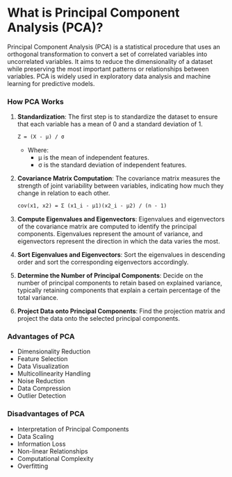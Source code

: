 

# What is Principal Component Analysis (PCA)?

Principal Component Analysis (PCA) is a statistical procedure that uses an orthogonal transformation to convert a set of correlated variables into uncorrelated variables. It aims to reduce the dimensionality of a dataset while preserving the most important patterns or relationships between variables. PCA is widely used in exploratory data analysis and machine learning for predictive models.

### How PCA Works

1. **Standardization**: The first step is to standardize the dataset to ensure that each variable has a mean of 0 and a standard deviation of 1.

   ```markdown
   Z = (X - μ) / σ
   ```

   - Where:
     - μ is the mean of independent features.
     - σ is the standard deviation of independent features.

2. **Covariance Matrix Computation**: The covariance matrix measures the strength of joint variability between variables, indicating how much they change in relation to each other.

   ```markdown
   cov(x1, x2) = Σ (x1_i - μ1)(x2_i - μ2) / (n - 1)
   ```

3. **Compute Eigenvalues and Eigenvectors**: Eigenvalues and eigenvectors of the covariance matrix are computed to identify the principal components. Eigenvalues represent the amount of variance, and eigenvectors represent the direction in which the data varies the most.

4. **Sort Eigenvalues and Eigenvectors**: Sort the eigenvalues in descending order and sort the corresponding eigenvectors accordingly.

5. **Determine the Number of Principal Components**: Decide on the number of principal components to retain based on explained variance, typically retaining components that explain a certain percentage of the total variance.

6. **Project Data onto Principal Components**: Find the projection matrix and project the data onto the selected principal components.

### Advantages of PCA

- Dimensionality Reduction
- Feature Selection
- Data Visualization
- Multicollinearity Handling
- Noise Reduction
- Data Compression
- Outlier Detection

### Disadvantages of PCA

- Interpretation of Principal Components
- Data Scaling
- Information Loss
- Non-linear Relationships
- Computational Complexity
- Overfitting

